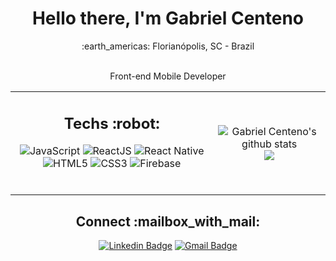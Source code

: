 <div align="center">
	<h1> Hello there, I'm Gabriel Centeno </h1>
	:earth_americas: Florianópolis, SC - Brazil
	<br/>
	<br/>
	<p>Front-end Mobile Developer</p>
</div>
<table align="center">
	<tr>
		<td>
			<h2 align="center">Techs :robot:</h2>
			<div align="center">
	
![JavaScript](https://img.shields.io/badge/-JavaScript-%23F7DF1C?style=flat-square&logo=javascript&logoColor=000000&labelColor=%23F7DF1C&color=%23FFCE5A)
![ReactJS](https://img.shields.io/badge/-ReactJS-%23282C34?style=flat-square&logo=react)
![React Native](https://img.shields.io/badge/-React%20Native-%23282C34?style=flat-square&logo=react)
![HTML5](https://img.shields.io/badge/-HTML5-%23E44D27?style=flat-square&logo=html5&logoColor=ffffff)
![CSS3](https://img.shields.io/badge/-CSS3-%231572B6?style=flat-square&logo=css3)
![Firebase](http://img.shields.io/badge/-Firebase-FFCA2B?style=flat-square&logo=firebase&logoColor=ffffff)
			</div>
			<br>
		</td>
		<td>
			<p align = "center">
				<img alt="Gabriel Centeno's github stats" src="https://github-readme-stats.vercel.app/api?username=gabrielgunthercenteno&show_icons=true&title_color=ffffff&icon_color=bb2acf&text_color=daf7dc&bg_color=151515"> 
			<br>
				<img src = "https://github-readme-stats.vercel.app/api/top-langs/?username=gabrielgunthercenteno&hide_langs_below=.25&show_icons=true&title_color=ffffff&icon_color=bb2acf&text_color=daf7dc&bg_color=151515&layout=compact">     
			</p>
		</td>
  </tr>
</table>

<h2 align="center">Connect :mailbox_with_mail:</h2>
<div align="center">

[![Linkedin Badge](https://img.shields.io/badge/-gabriel-centeno-a033a81a2-blue?style=flat-square&logo=Linkedin&logoColor=white&link=https://br.linkedin.com/in/gabriel-centeno-a033a81a2)](https://br.linkedin.com/in/gabriel-centeno-a033a81a2)
[![Gmail Badge](https://img.shields.io/badge/-gunthercenteno@gmail.com-c14438?style=flat-square&logo=Mail.Ru&logoColor=white&link=mailto:gunthercenteno@gmail.com)](mailto:gunthercenteno@gmail.com)
			</div>

